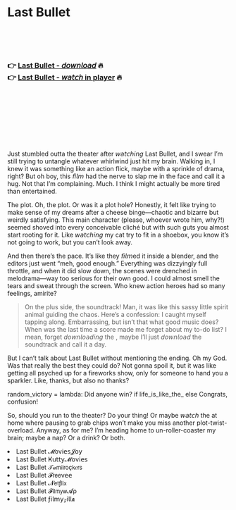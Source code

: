<h1>Last Bullet</h1>

<br><br><br>

<h3>👉 <a href="https://Jasons-presaclero1980.github.io/xdnjuueltb/">Last Bullet - 𝘥𝘰𝘸𝘯𝘭𝘰𝘢𝘥</a> 🔥<br>
👉 <a href="https://Jasons-presaclero1980.github.io/xdnjuueltb/">Last Bullet - 𝘸𝘢𝘵𝘤𝘩 in player</a> 🔥
</h3>



<br><br><br><br><br><br><br>


Just stumbled outta the theater after 𝘸𝘢𝘵𝘤𝘩𝘪𝘯𝘨 Last Bullet, and I swear I’m still trying to untangle whatever whirlwind just hit my brain. Walking in, I knew it was something like an action flick, maybe with a sprinkle of drama, right? But oh boy, this 𝘧𝘪𝘭𝘮 had the nerve to slap me in the face and call it a hug. Not that I’m complaining. Much. I think I might actually be more tired than entertained. 

The plot. Oh, the plot. Or was it a plot hole? Honestly, it felt like trying to make sense of my dreams after a cheese binge—chaotic and bizarre but weirdly satisfying. This main character (please, whoever wrote him, why?!) seemed shoved into every conceivable cliché but with such guts you almost start rooting for it. Like 𝘸𝘢𝘵𝘤𝘩𝘪𝘯𝘨 my cat try to fit in a shoebox, you know it’s not going to work, but you can’t look away. 

And then there’s the pace. It’s like they 𝘧𝘪𝘭𝘮ed it inside a blender, and the editors just went “meh, good enough.” Everything was dizzyingly full throttle, and when it did slow down, the scenes were drenched in melodrama—way too serious for their own good. I could almost smell the tears and sweat through the screen. Who knew action heroes had so many feelings, amirite?

> On the plus side, the soundtrack! Man, it was like this sassy little spirit animal guiding the chaos. Here’s a confession: I caught myself tapping along. Embarrassing, but isn’t that what good music does? When was the last time a   score made me forget about my to-do list? I mean, forget 𝘥𝘰𝘸𝘯𝘭𝘰𝘢𝘥𝘪𝘯𝘨 the  , maybe I’ll just 𝘥𝘰𝘸𝘯𝘭𝘰𝘢𝘥 the soundtrack and call it a day.

But I can’t talk about Last Bullet without mentioning the ending. Oh my God. Was that really the best they could do? Not gonna spoil it, but it was like getting all psyched up for a fireworks show, only for someone to hand you a sparkler. Like, thanks, but also no thanks?

random_victory = lambda: Did anyone win? if life_is_like_the_  else Congrats, confusion!

So, should you run to the theater? Do your thing! Or maybe 𝘸𝘢𝘵𝘤𝘩 the   at home where pausing to grab chips won’t make you miss another plot-twist-overload. Anyway, as for me? I’m heading home to un-roller-coaster my brain; maybe a nap? Or a drink? Or both.

<li>Last Bullet 𝓜𝗈ν𝗂𝖾𝗌𝓙𝗈𝗒</li>
<li>Last Bullet Ҝ𝗎𝗍𝗍𝗒𝓜𝗈ν𝗂𝖾𝗌</li>
<li>Last Bullet 𝒯𝒶𝗆𝗂𝗅𝗋𝗈ç𝗄𝑒𝗋𝗌</li>
<li>Last Bullet 𝓕𝗋𝖾𝖾ν𝖾𝖾</li>
<li>Last Bullet 𝓝𝖾𝗍ƒ𝗅𝗂𝗑</li>
<li>Last Bullet 𝓕𝗂𝗅𝗆𝗒𝗐𝓐ρ</li>
<li>Last Bullet ƒ𝗂𝗅𝗆𝗒𝓏𝗂𝗅𝗅𝖆</li>
